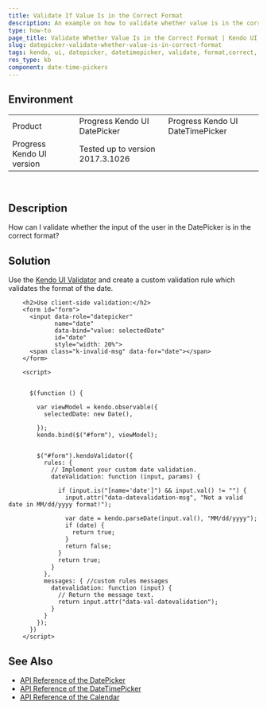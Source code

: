 ```yaml
---
title: Validate If Value Is in the Correct Format
description: An example on how to validate whether value is in the correct format in the Kendo UI DatePicker and DateTimePicker widgets.
type: how-to
page_title: Validate Whether Value Is in the Correct Format | Kendo UI DatePicker for jQuery
slug: datepicker-validate-whether-value-is-in-correct-format
tags: kendo, ui, datepicker, datetimepicker, validate, format,correct, value,input
res_type: kb
component: date-time-pickers
---
```


## Environment

<table>
 <tr>
  <td>Product</td>
  <td>Progress Kendo UI DatePicker</td>
  <td>Progress Kendo UI DateTimePicker</td>
 </tr>
 <tr>
  <td>Progress Kendo UI version</td>
  <td>Tested up to version 2017.3.1026</td>
 </tr>
</table>
 

## Description

How can I validate whether the input of the user in the DatePicker is in the correct format?

## Solution

Use the [Kendo UI Validator](https://docs.telerik.com/kendo-ui/controls/editors/validator/overview) and create a custom validation rule which validates the format of the date.

```dojo
    <h2>Use client-side validation:</h2>
    <form id="form">
      <input data-role="datepicker"
             name="date"
             data-bind="value: selectedDate"
             id="date"
             style="width: 20%">
      <span class="k-invalid-msg" data-for="date"></span>
    </form>

    <script>


      $(function () {

        var viewModel = kendo.observable({
          selectedDate: new Date(),

        });
        kendo.bind($("#form"), viewModel);


        $("#form").kendoValidator({
          rules: {
            // Implement your custom date validation.
            dateValidation: function (input, params) {

              if (input.is("[name='date']") && input.val() != "") {
                input.attr("data-datevalidation-msg", "Not a valid date in MM/dd/yyyy format!");

                var date = kendo.parseDate(input.val(), "MM/dd/yyyy");
                if (date) {
                  return true;
                }
                return false;
              }
              return true;                    
            }
          },
          messages: { //custom rules messages
            datevalidation: function (input) {
              // Return the message text.
              return input.attr("data-val-datevalidation");
            }
          }
        });
      })
    </script>
```

## See Also

* [API Reference of the DatePicker](https://docs.telerik.com/kendo-ui/api/javascript/ui/datepicker)
* [API Reference of the DateTimePicker](https://docs.telerik.com/kendo-ui/api/javascript/ui/datetimepicker)
* [API Reference of the Calendar](https://docs.telerik.com/kendo-ui/api/javascript/ui/calendar)

